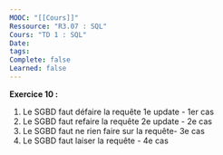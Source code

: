 ```yaml
---
MOOC: "[[Cours]]"
Ressource: "R3.07 : SQL"
Cours: "TD 1 : SQL"
Date: 
tags: 
Complete: false
Learned: false
---
```

**Exercice 10 :**
1. Le SGBD faut défaire la requête 1e update - 1er cas
2. Le SGBD faut refaire la requête 2e update - 2e cas
3. Le SGBD faut ne rien faire sur la requête- 3e cas
4. Le SGBD faut laiser la requête - 4e cas